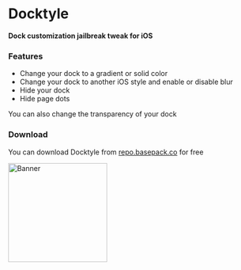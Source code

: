 # Docktyle
**Dock customization jailbreak tweak for iOS**

### Features
- Change your dock to a gradient or solid color
- Change your dock to another iOS style and enable or disable blur
- Hide your dock
- Hide page dots

You can also change the transparency of your dock

### Download
You can download Docktyle from [repo.basepack.co](https://packed.to/docktyle) for free

<img alt="Banner" src="https://ucarecdn.com/d83c3267-5dc7-4de5-853f-a63850824d08/" data-canonical-src="https://ucarecdn.com/d83c3267-5dc7-4de5-853f-a63850824d08/" width="200" />

